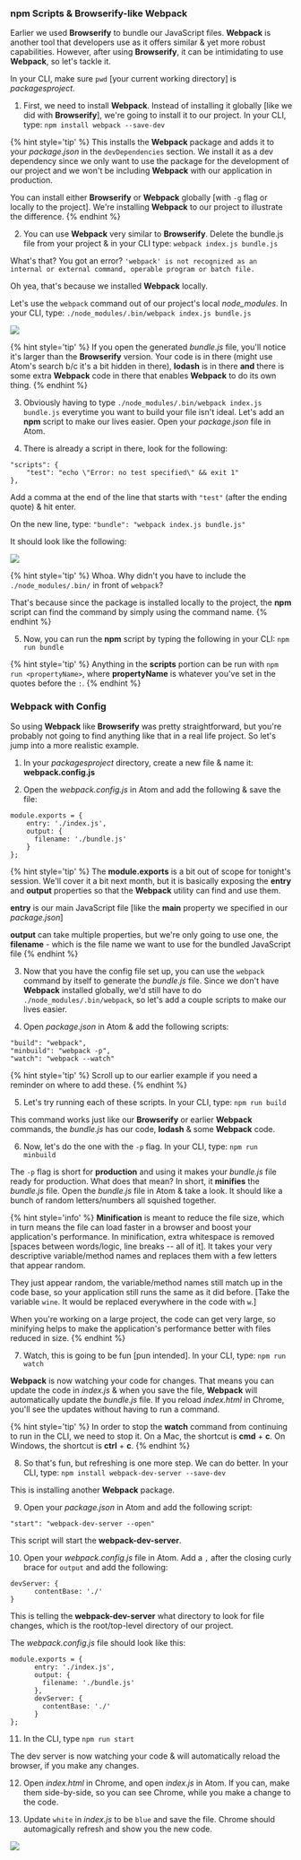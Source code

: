 ### **npm** Scripts & Browserify-like Webpack

Earlier we used **Browserify** to bundle our JavaScript files. **Webpack** is another tool that developers use as it offers similar & yet more robust capabilities. However, after using **Browserify**, it can be intimidating to use **Webpack**, so let's tackle it.

In your CLI, make sure `pwd` [your current working directory] is _packagesproject_.

  1. First, we need to install **Webpack**. Instead of installing it globally [like we did with **Browserify**], we're going to install it to our project. In your CLI, type: `npm install webpack --save-dev`  

  {% hint style='tip' %}
  This installs the **Webpack** package and adds it to your _package.json_ in the `devDependencies` section. We install it as a dev dependency since we only want to use the package for the development of our project and we won't be including **Webpack** with our application in production.

   You can install either **Browserify** or **Webpack** globally [with `-g` flag or locally to the project]. We're installing **Webpack** to our project to illustrate the difference.
  {% endhint %}

  2. You can use **Webpack** very similar to **Browserify**. Delete the bundle.js file from your project & in your CLI type: `webpack index.js bundle.js`

  What's that? You got an error? `'webpack' is not recognized as an internal or external command, operable program or batch file.`

  Oh yea, that's because we installed **Webpack** locally.

  Let's use the `webpack` command out of our project's local _node_modules_. In your CLI, type: `./node_modules/.bin/webpack index.js bundle.js`

  <img src="../images/webpack-command-location.png" style="max-width: 50%;" />

  {% hint style='tip' %}
  If you open the generated _bundle.js_ file, you'll notice it's larger than the **Browserify** version. Your code is in there (might use Atom's search b/c it's a bit hidden in there), **lodash** is in there **and** there is some extra **Webpack** code in there that enables **Webpack** to do its own thing.
  {% endhint %}

  3. Obviously having to type `./node_modules/.bin/webpack index.js bundle.js` everytime you want to build your file isn't ideal. Let's add an **npm** script to make our lives easier. Open your _package.json_ file in Atom.

  4. There is already a script in there, look for the following:
  ```
  "scripts": {
      "test": "echo \"Error: no test specified\" && exit 1"
  },
  ```

  Add a comma at the end of the line that starts with `"test"` (after the ending quote) & hit enter.

  On the new line, type: `"bundle": "webpack index.js bundle.js"`

  It should look like the following:

  ![](../images/npm-scripts.png)

  {% hint style='tip' %}
  Whoa. Why didn't you have to include the `./node_modules/.bin/` in front of `webpack`?

  That's because since the package is installed locally to the project, the **npm** script can find the command by simply using the command name.
  {% endhint %}

  5. Now, you can run the **npm** script by typing the following in your CLI: `npm run bundle`

  {% hint style='tip' %}
  Anything in the **scripts** portion can be run with `npm run <propertyName>`, where **propertyName** is whatever you've set in the quotes before the `:`.
  {% endhint %}



### Webpack with Config

So using **Webpack** like **Browserify** was pretty straightforward, but you're probably not going to find anything like that in a real life project. So let's jump into a more realistic example.

  1. In your _packagesproject_ directory, create a new file & name it: **webpack.config.js**

  2. Open the _webpack.config.js_ in Atom and add the following & save the file:

  ```
  module.exports = {
      entry: './index.js',
      output: {
        filename: './bundle.js'
      }
  };
  ```

  {% hint style='tip' %}
  The **module.exports** is a bit out of scope for tonight's session. We'll cover it a bit next month, but it is basically exposing the **entry** and **output** properties so that the **Webpack** utility can find and use them.

  **entry** is our main JavaScript file [like the **main** property we specified in our _package.json_]

  **output** can take multiple properties, but we're only going to use one, the **filename** - which is the file name we want to use for the bundled JavaScript file
  {% endhint %}

  3. Now that you have the config file set up, you can use the `webpack` command by itself to generate the _bundle.js_ file. Since we don't have **Webpack** installed globally, we'd still have to do `./node_modules/.bin/webpack`, so let's add a couple scripts to make our lives easier.

  4. Open _package.json_ in Atom & add the following scripts:

  ```
  "build": "webpack",
  "minbuild": "webpack -p",
  "watch": "webpack --watch"
  ```

  {% hint style='tip' %}
  Scroll up to our earlier example if you need a reminder on where to add these.
  {% endhint %}

  5. Let's try running each of these scripts. In your CLI, type: `npm run build`  

  This command works just like our **Browserify** or earlier **Webpack** commands, the _bundle.js_ has our code, **lodash** & some **Webpack** code.

  6. Now, let's do the one with the `-p` flag. In your CLI, type: `npm run minbuild`

  The `-p` flag is short for **production** and using it makes your _bundle.js_ file ready for production. What does that mean? In short, it **minifies** the _bundle.js_ file. Open the _bundle.js_ file in Atom & take a look. It should like a bunch of random letters/numbers all squished together.

  {% hint style='info' %}
  **Minification** is meant to reduce the file size, which in turn means the file can load faster in a browser and boost your application's performance. In minification, extra whitespace is removed [spaces between words/logic, line breaks -- all of it]. It takes your very descriptive variable/method names and replaces them with a few letters that appear random.

  They just appear random, the variable/method names still match up in the code base, so your application still runs the same as it did before. [Take the variable `wine`. It would be replaced everywhere in the code with `w`.]

  When you're working on a large project, the code can get very large, so minifying helps to make the application's performance better with files reduced in size.
  {% endhint %}

  7. Watch, this is going to be fun [pun intended]. In your CLI, type: `npm run watch`

  **Webpack** is now watching your code for changes. That means you can update the code in _index.js_ & when you save the file, **Webpack** will automatically update the _bundle.js_ file. If you reload _index.html_ in Chrome, you'll see the updates without having to run a command.

  {% hint style='tip' %}
  In order to stop the **watch** command from continuing to run in the CLI, we need to stop it. On a Mac, the shortcut is **cmd** + **c**. On Windows, the shortcut is **ctrl** + **c**.
  {% endhint %}

  8. So that's fun, but refreshing is one more step. We can do better. In your CLI, type: `npm install webpack-dev-server --save-dev`

  This is installing another **Webpack** package.

  9. Open your _package.json_ in Atom and add the following script:

  `"start": "webpack-dev-server --open"`

  This script will start the **webpack-dev-server**.

  10. Open your _webpack.config.js_ file in Atom. Add a `,` after the closing curly brace for `output` and add the following:

  ```
  devServer: {
        contentBase: './'
  }
  ```

  This is telling the **webpack-dev-server** what directory to look for file changes, which is the root/top-level directory of our project.

  The _webpack.config.js_ file should look like this:

  ```
  module.exports = {
        entry: './index.js',
        output: {
          filename: './bundle.js'
        },
        devServer: {
          contentBase: './'
        }
  };
  ```

  11. In the CLI, type `npm run start`

  The dev server is now watching your code & will automatically reload the browser, if you make any changes.

  12. Open _index.html_ in Chrome, and open _index.js_ in Atom. If you can, make them side-by-side, so you can see Chrome, while you make a change to the code.

  13. Update `white` in _index.js_ to be `blue` and save the file. Chrome should automagically refresh and show you the new code.


  ![](https://media.giphy.com/media/OUwzqE4ZOk5Bm/giphy.gif)
